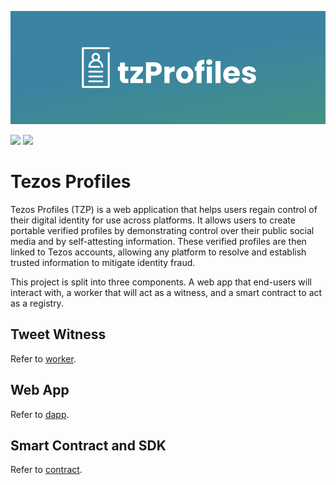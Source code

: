 ![tp header](/docs/tpheader.png)

[![](https://img.shields.io/badge/License-Apache--2.0-green)](https://github.com/spruceid/didkit/blob/main/LICENSE) [![](https://img.shields.io/twitter/follow/sprucesystems?label=Follow&style=social)](https://twitter.com/sprucesystems)

# Tezos Profiles

Tezos Profiles (TZP) is a web application that helps users regain control 
of their digital identity for use across platforms. It allows users 
to create portable verified profiles by demonstrating control over 
their public social media and by self-attesting information. These 
verified profiles are then linked to Tezos accounts, allowing any 
platform to resolve and establish trusted information to mitigate 
identity fraud.

This project is split into three components. A web app that end-users will
interact with, a worker that will act as a witness, and a smart contract to act
as a registry.

## Tweet Witness
Refer to [worker](worker).

## Web App
Refer to [dapp](dapp).

## Smart Contract and SDK
Refer to [contract](contract).
